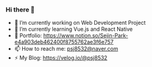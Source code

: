 ### Hi there 👋

<!--
**psj8532/psj8532** is a ✨ _special_ ✨ repository because its `README.md` (this file) appears on your GitHub profile.

Here are some ideas to get you started:
-->

- 🔭 I’m currently working on Web Development Project
- 🌱 I’m currently learning Vue.js and React Native
- 💬 Portfolio: https://www.notion.so/Sejin-Park-e4a903deb462400f8755762ae3f6e757
- 📫 How to reach me: psj8532@naver.com
- ⚡ My Blog: https://velog.io/@psj8532

